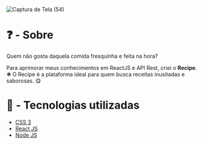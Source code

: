 
![Captura de Tela (54)](https://user-images.githubusercontent.com/61589484/90696768-4968f680-e253-11ea-85fb-cf47b91b6c0c.png)


<h1> ❓ - Sobre </h1>

Quem não gosta daquela comida fresquinha e feita na hora? 

Para aprimorar meus conhecimentos em ReactJS e API Rest, criei o **Recipe**. <strong>⚛️ </strong>
O Recipe é a plataforma ideal para quem busca receitas inusitadas e saborosas. 😋

<h1> 🚀 - Tecnologias utilizadas </h2>
<ul>
<li>
<a href = 'https://developer.mozilla.org/pt-BR/docs/Web/CSS'>CSS 3</a>
</li>
<li>
<a href = 'https://pt-br.reactjs.org/'>React JS</a>
</li>
<li>
<a href = 'https://nodejs.org/en/'>Node JS </a>
</li>
</ul>

